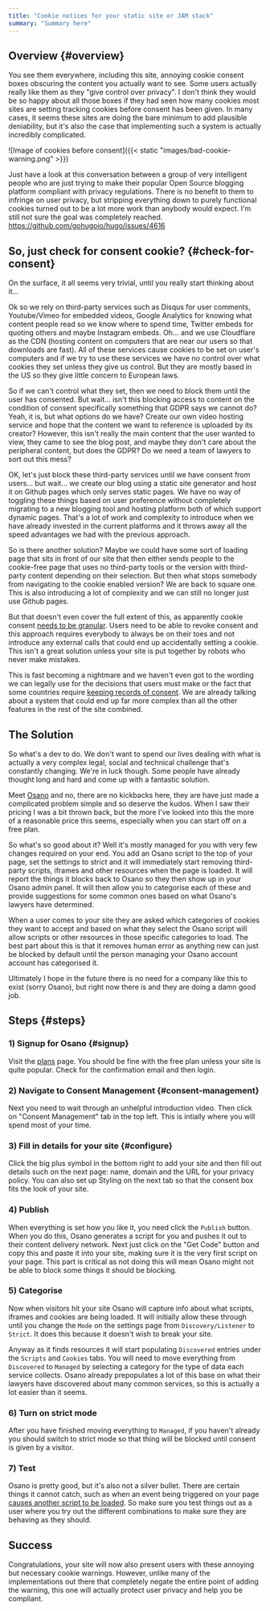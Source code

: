 ```yaml
---
title: "Cookie notices for your static site or JAM stack"
summary: "Summary here"
---
```


## Overview {#overview}

You see them everywhere, including this site, annoying cookie consent boxes obscuring the content you actually want to see. Some users actually really like them as they "give control over privacy". I don't think they would be so happy about all those boxes if they had seen how many cookies most sites are setting tracking cookies before consent has been given. In many cases, it seems these sites are doing the bare minimum to add plausible deniability, but it's also the case that implementing such a system is actually incredibly complicated.

![Image of cookies before consent]({{< static "images/bad-cookie-warning.png" >}})

Just have a look at this conversation between a group of very intelligent people who are just trying to make their popular Open Source blogging platform compliant with privacy regulations. There is no benefit to them to infringe on user privacy, but stripping everything down to purely functional cookies turned out to be a lot more work than anybody would expect. I'm still not sure the goal was completely reached. https://github.com/gohugoio/hugo/issues/4616

## So, just check for consent cookie? {#check-for-consent}

On the surface, it all seems very trivial, until you really start thinking about it...

Ok so we rely on third-party services such as Disqus for user comments, Youtube/Vimeo for embedded videos, Google Analytics for knowing what content people read so we know where to spend time, Twitter embeds for quoting others and maybe Instagram embeds. Oh... and we use Cloudflare as the CDN (hosting content on computers that are near our users so that downloads are fast). All of these services cause cookies to be set on user's computers and if we try to use these services we have no control over what cookies they set unless they give us control. But they are mostly based in the US so they give little concern to European laws.

So if we can't control what they set, then we need to block them until the user has consented. But wait... isn't this blocking access to content on the condition of consent specifically something that GDPR says we cannot do? Yeah, it is, but what options do we have? Create our own video hosting service and hope that the content we want to reference is uploaded by its creator? However, this isn't really the main content that the user wanted to view, they came to see the blog post, and maybe they don't care about the peripheral content, but does the GDPR? Do we need a team of lawyers to sort out this mess?

OK, let's just block these third-party services until we have consent from users... but wait... we create our blog using a static site generator and host it on Github pages which only serves static pages. We have no way of toggling these things based on user preference without completely migrating to a new blogging tool and hosting platform both of which support dynamic pages. That's a lot of work and complexity to introduce when we have already invested in the current platforms and it throws away all the speed advantages we had with the previous approach.

So is there another solution? Maybe we could have some sort of loading page that sits in front of our site that then either sends people to the cookie-free page that uses no third-party tools or the version with third-party content depending on their selection. But then what stops somebody from navigating to the cookie enabled version? We are back to square one. This is also introducing a lot of complexity and we can still no longer just use Github pages.

But that doesn't even cover the full extent of this, as apparently cookie consent [needs to be granular](https://www.pinsentmasons.com/out-law/news/granular-approach-to-cookie-consent-required-in-spain). Users need to be able to revoke consent and this approach requires everybody to always be on their toes and not introduce any external calls that could end up accidentally setting a cookie. This isn't a great solution unless your site is put together by robots who never make mistakes.

This is fast becoming a nightmare and we haven't even got to the wording we can legally use for the decisions that users must make or the fact that some countries require [keeping records of consent](https://www.iubenda.com/en/help/5525-cookies-gdpr-requirements#records). We are already talking about a system that could end up far more complex than all the other features in the rest of the site combined.

## The Solution

So what's a dev to do. We don't want to spend our lives dealing with what is actually a very complex legal, social and technical challenge that's constantly changing. We're in luck though. Some people have already thought long and hard and come up with a fantastic solution.

Meet [Osano](https://www.osano.com/cookieconsent) and no, there are no kickbacks here, they are have just made a complicated problem simple and so deserve the kudos. When I saw their pricing I was a bit thrown back, but the more I've looked into this the more of a reasonable price this seems, especially when you can start off on a free plan.

So what's so good about it? Well it's mostly managed for you with very few changes required on your end. You add an Osano script to the top of your page, set the settings to strict and it will immediately start removing third-party scripts, iframes and other resources when the page is loaded. It will report the things it blocks back to Osano so they then show up in your Osano admin panel. It will then allow you to categorise each of these and provide suggestions for some common ones based on what Osano's lawyers have determined.

When a user comes to your site they are asked which categories of cookies they want to accept and based on what they select the Osano script will allow scripts or other resources in those specific categories to load. The best part about this is that it removes human error as anything new can just be blocked by default until the person managing your Osano account account has categorised it.

Ultimately I hope in the future there is no need for a company like this to exist (sorry Osano), but right now there is and they are doing a damn good job.

## Steps {#steps}

### 1) Signup for Osano {#signup}

Visit the [plans](https://www.osano.com/plans) page. You should be fine with the free plan unless your site is quite popular. Check for the confirmation email and then login.

### 2) Navigate to Consent Management {#consent-management}

Next you need to wait through an unhelpful introduction video. Then click on "Consent Management" tab in the top left. This is intially where you will spend most of your time.

### 3) Fill in details for your site {#configure}

Click the big plus symbol in the bottom right to add your site and then fill out details such on the next page: name, domain and the URL for your privacy policy. You can also set up Styling on the next tab so that the consent box fits the look of your site.

### 4) Publish

When everything is set how you like it, you need click the `Publish` button. When you do this, Osano generates a script for you and pushes it out to their content delivery network. Next just click on the "Get Code" button and copy this and paste it into your site, making sure it is the very first script on your page. This part is critical as not doing this will mean Osano might not be able to block some things it should be blocking.

### 5) Categorise

Now when visitors hit your site Osano will capture info about what scripts, iframes and cookies are being loaded. It will initially allow these through until you change the `Mode` on the settings page from `Discovery/Listener` to `Strict`. It does this because it doesn't wish to break your site.

Anyway as it finds resources it will start populating `Discovered` entries under the `Scripts` and `Cookies` tabs. You will need to move everything from `Discovered` to `Managed` by selecting a category for the type of data each service collects. Osano already prepopulates a lot of this base on what their lawyers have discovered about many common services, so this is actually a lot easier than it seems.

### 6) Turn on strict mode

After you have finished moving everything to `Managed`, if you haven't already you should switch to strict mode so that thing will be blocked until consent is given by a visitor.

### 7) Test

Osano is pretty good, but it's also not a silver bullet. There are certain things it cannot catch, such as when an event being triggered on your page [causes another script to be loaded](https://docs.osano.com/article/19-developer-documentation). So make sure you test things out as a user where you try out the different combinations to make sure they are behaving as they should.

## Success

Congratulations, your site will now also present users with these annoying but necessary cookie warnings. However, unlike many of the implementations out there that completely negate the entire point of adding the warning, this one will actually protect user privacy and help you be compliant.
